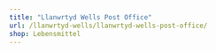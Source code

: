 ```yaml
---
title: "Llanwrtyd Wells Post Office"
url: /llanwrtyd-wells/llanwrtyd-wells-post-office/
shop: Lebensmittel
---
```

